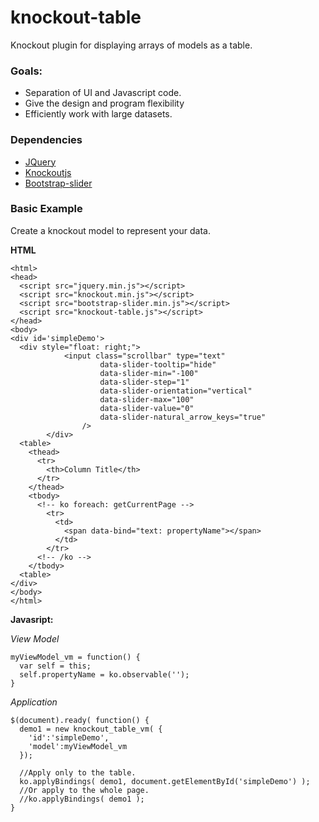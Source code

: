 knockout-table
==============

Knockout plugin for displaying arrays of models as a table.

<h3>Goals:</h3>
<ul>
<li>Separation of UI and Javascript code.</li>
<li>Give the design and program flexibility</li>
<li>Efficiently work with large datasets.</lI>
</ul>

<h3>Dependencies</h3>
<ul>
<li><a href="http://jquery.com">JQuery</a></li>
<li><a href="http://knockoutjs.com">Knockoutjs</li>
<li><a href="https://github.com/seiyria/bootstrap-slider">Bootstrap-slider</a></li>
</ul>

<h3>Basic Example</h3>
<p>Create a knockout model to represent your data.</p>

<strong>HTML</strong>

    <html>
    <head>
      <script src="jquery.min.js"></script>
      <script src="knockout.min.js"></script>
      <script src="bootstrap-slider.min.js"></script>
      <script src="knockout-table.js"></script>
    </head>
    <body>
    <div id='simpleDemo'>
      <div style="float: right;">
				<input class="scrollbar" type="text" 
						data-slider-tooltip="hide"
						data-slider-min="-100"
						data-slider-step="1"
						data-slider-orientation="vertical"
						data-slider-max="100"
						data-slider-value="0"
						data-slider-natural_arrow_keys="true"
					/>
			</div>
      <table>
        <thead>
          <tr>
            <th>Column Title</th>
          </tr>
        </thead>
        <tbody>
          <!-- ko foreach: getCurrentPage -->
            <tr>
              <td>
                <span data-bind="text: propertyName"></span>
              </td>
            </tr>
          <!-- /ko -->
        </tbody>
      <table>
    </div>
    </body>
    </html>
    
<strong>Javasript:</strong>

  <em>View Model</em>

    myViewModel_vm = function() {
      var self = this;
      self.propertyName = ko.observable('');
    }

  <em>Application</em>

    $(document).ready( function() {
      demo1 = new knockout_table_vm( { 
        'id':'simpleDemo',
        'model':myViewModel_vm 
      });
      
      //Apply only to the table.
      ko.applyBindings( demo1, document.getElementById('simpleDemo') );
      //Or apply to the whole page.
      //ko.applyBindings( demo1 );
    }

